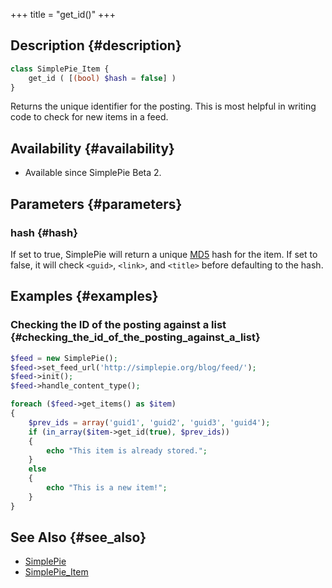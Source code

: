 +++
title = "get_id()"
+++

## Description {#description}

```php
class SimplePie_Item {
    get_id ( [(bool) $hash = false] )
}
```

Returns the unique identifier for the posting. This is most helpful in writing code to check for new items in a feed.

## Availability {#availability}

- Available since SimplePie Beta 2.

## Parameters {#parameters}

### hash {#hash}

If set to true, SimplePie will return a unique [MD5](http://id.php.net/manual/en/function.md5.php) hash for the item. If set to false, it will check `<guid>`, `<link>`, and `<title>` before defaulting to the hash.

## Examples {#examples}

### Checking the ID of the posting against a list {#checking_the_id_of_the_posting_against_a_list}

```php
$feed = new SimplePie();
$feed->set_feed_url('http://simplepie.org/blog/feed/');
$feed->init();
$feed->handle_content_type();

foreach ($feed->get_items() as $item)
{
    $prev_ids = array('guid1', 'guid2', 'guid3', 'guid4');
    if (in_array($item->get_id(true), $prev_ids))
    {
        echo "This item is already stored.";
    }
    else
    {
        echo "This is a new item!";
    }
}
```

## See Also {#see_also}

- [SimplePie](@/wiki/reference/simplepie/_index.md)
- [SimplePie_Item](@/wiki/reference/simplepie_item/_index.md)

